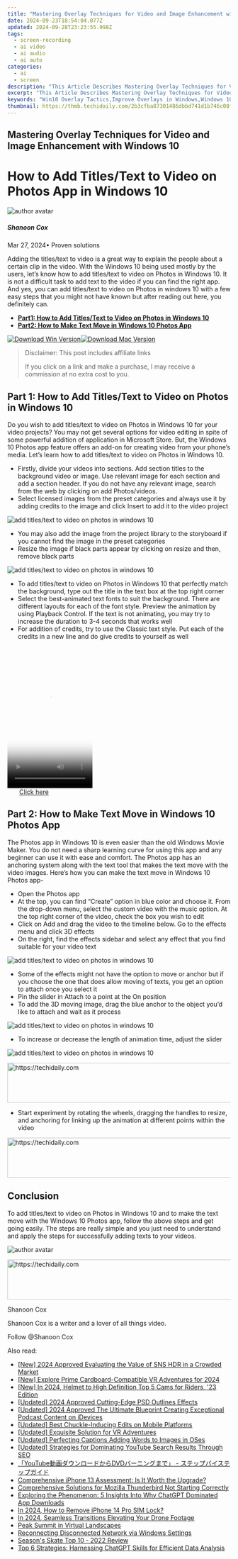 ```yaml
---
title: "Mastering Overlay Techniques for Video and Image Enhancement with Windows 10"
date: 2024-09-23T18:54:04.077Z
updated: 2024-09-28T23:23:55.998Z
tags: 
  - screen-recording
  - ai video
  - ai audio
  - ai auto
categories: 
  - ai
  - screen
description: "This Article Describes Mastering Overlay Techniques for Video and Image Enhancement with Windows 10"
excerpt: "This Article Describes Mastering Overlay Techniques for Video and Image Enhancement with Windows 10"
keywords: "Win10 Overlay Tactics,Improve Overlays in Windows,Windows 10 Enhanced Visuals,Advanced Image Overlay Tech,Video Image Boost with Windows,Enhance Visuals on Win10,Efficient Overlay Windows 10"
thumbnail: https://thmb.techidaily.com/2b3cfba87301486dbbd741d1b746c08f2612d680177b5f240dd8a8230542393a.jpg
---
```


## Mastering Overlay Techniques for Video and Image Enhancement with Windows 10

# How to Add Titles/Text to Video on Photos App in Windows 10

![author avatar](https://images.wondershare.com/filmora/article-images/shannon-cox.jpg)

##### Shanoon Cox

 Mar 27, 2024• Proven solutions

Adding the titles/text to video is a great way to explain the people about a certain clip in the video. With the Windows 10 being used mostly by the users, let’s know how to add titles/text to video on Photos in Windows 10\. It is not a difficult task to add text to the video if you can find the right app. And yes, you can add titles/text to video on Photos in windows 10 with a few easy steps that you might not have known but after reading out here, you definitely can.

* [**Part1: How to Add Titles/Text to Video on Photos in Windows 10**](#part1)
* [**Part2: How to Make Text Move in Windows 10 Photos App**](#part2)

[![Download Win Version](https://images.wondershare.com/filmora/guide/download-btn-win.jpg)](https://tools.techidaily.com/wondershare/filmora/download/)[![Download Mac Version](https://images.wondershare.com/filmora/guide/download-btn-mac.jpg)](https://tools.techidaily.com/wondershare/filmora/download/)

>  Disclaimer: This post includes affiliate links
>
>  If you click on a link and make a purchase, I may receive a commission at no extra cost to you.
>

## Part 1: How to Add Titles/Text to Video on Photos in Windows 10

Do you wish to add titles/text to video on Photos in Windows 10 for your video projects? You may not get several options for video editing in spite of some powerful addition of application in Microsoft Store. But, the Windows 10 Photos app feature offers an add-on for creating video from your phone’s media. Let’s learn how to add titles/text to video on Photos in Windows 10.

* Firstly, divide your videos into sections. Add section titles to the background video or image. Use relevant image for each section and add a section header. If you do not have any relevant image, search from the web by clicking on add Photos/videos.
* Select licensed images from the preset categories and always use it by adding credits to the image and click Insert to add it to the video project

![add titles/text to video on photos in windows 10](https://images.wondershare.com/filmora/article-images/add-text-photos-app.jpg)

* You may also add the image from the project library to the storyboard if you cannot find the image in the preset categories
* Resize the image if black parts appear by clicking on resize and then, remove black parts

![add titles/text to video on photos in windows 10](https://images.wondershare.com/filmora/article-images/resize-photos-app.jpg)

* To add titles/text to video on Photos in Windows 10 that perfectly match the background, type out the title in the text box at the top right corner
* Select the best-animated text fonts to suit the background. There are different layouts for each of the font style. Preview the animation by using Playback Control. If the text is not animating, you may try to increase the duration to 3-4 seconds that works well
* For addition of credits, try to use the Classic text style. Put each of the credits in a new line and do give credits to yourself as well

<!-- affiliate ads begin -->
<span id="1702748">
					<video width="192" height="320" style="cursor:pointer"
           poster="//a.impactradius-go.com/display-clicktoplayimage/1702748.png"
           onclick="if(!this.playClicked){this.play();this.setAttribute('controls',true);this.playClicked=true;}">
	   <source src="//a.impactradius-go.com/display-ad/18544-1702748">
	   <img src="//a.impactradius-go.com/display-clicktoplayimage/1702748.png" style="border: none; height: 100%; width: 100%; object-fit: contain">
	</video>
	<div style="width:120px;text-align:center"><a href="javascript:window.open(decodeURIComponent('https%3A%2F%2Ftwopages.pxf.io%2Fc%2F5597632%2F1702748%2F18544'), '_blank');void(0);">Click here</a></div>
</span>
<img height="0" width="0" src="https://imp.pxf.io/i/5597632/1702748/18544" style="position:absolute;visibility:hidden;" border="0" />
<!-- affiliate ads end -->

## Part 2: How to Make Text Move in Windows 10 Photos App

The Photos app in Windows 10 is even easier than the old Windows Movie Maker. You do not need a sharp learning curve for using this app and any beginner can use it with ease and comfort. The Photos app has an anchoring system along with the text tool that makes the text move with the video images. Here’s how you can make the text move in Windows 10 Photos app-

* Open the Photos app
* At the top, you can find “Create” option in blue color and choose it. From the drop-down menu, select the custom video with the music option. At the top right corner of the video, check the box you wish to edit
* Click on Add and drag the video to the timeline below. Go to the effects menu and click 3D effects
* On the right, find the effects sidebar and select any effect that you find suitable for your video text

![add titles/text to video on photos in windows 10](https://images.wondershare.com/filmora/article-images/effects-photos.jpg)

* Some of the effects might not have the option to move or anchor but if you choose the one that does allow moving of texts, you get an option to attach once you select it
* Pin the slider in Attach to a point at the On position
* To add the 3D moving image, drag the blue anchor to the object you’d like to attach and wait as it process

![add titles/text to video on photos in windows 10](https://images.wondershare.com/filmora/article-images/attach-effects-photos-min.jpg)

* To increase or decrease the length of animation time, adjust the slider

![add titles/text to video on photos in windows 10](https://images.wondershare.com/filmora/article-images/edit-text-photos.jpg)

<!-- affiliate ads begin -->
<a href="https://appsumo.8odi.net/c/5597632/2068416/7443" target="_top" id="2068416">
  <img src="//a.impactradius-go.com/display-ad/7443-2068416" border="0" alt="https://techidaily.com" width="728" height="90"/>
</a>
<img height="0" width="0" src="https://appsumo.8odi.net/i/5597632/2068416/7443" style="position:absolute;visibility:hidden;" border="0" />
<!-- affiliate ads end -->

* Start experiment by rotating the wheels, dragging the handles to resize, and anchoring for linking up the animation at different points within the video

<!-- affiliate ads begin -->
<a href="https://ephamedtechinc.pxf.io/c/5597632/2137212/26400" target="_top" id="2137212">
  <img src="//a.impactradius-go.com/display-ad/26400-2137212" border="0" alt="https://techidaily.com" width="728" height="90"/>
</a>
<img height="0" width="0" src="https://ephamedtechinc.pxf.io/i/5597632/2137212/26400" style="position:absolute;visibility:hidden;" border="0" />
<!-- affiliate ads end -->

## Conclusion

To add titles/text to video on Photos in Windows 10 and to make the text move with the Windows 10 Photos app, follow the above steps and get going easily. The steps are really simple and you just need to understand and apply the steps for successfully adding texts to your videos.

![author avatar](https://images.wondershare.com/filmora/article-images/shannon-cox.jpg)

<!-- affiliate ads begin -->
<a href="https://aligracehair.sjv.io/c/5597632/1925473/19272" target="_top" id="1925473">
  <img src="//a.impactradius-go.com/display-ad/19272-1925473" border="0" alt="https://techidaily.com" width="728" height="90"/>
</a>
<img height="0" width="0" src="https://aligracehair.sjv.io/i/5597632/1925473/19272" style="position:absolute;visibility:hidden;" border="0" />
<!-- affiliate ads end -->

Shanoon Cox

Shanoon Cox is a writer and a lover of all things video.

Follow @Shanoon Cox


<ins class="adsbygoogle"
     style="display:block"
     data-ad-format="autorelaxed"
     data-ad-client="ca-pub-7571918770474297"
     data-ad-slot="1223367746"></ins>



<ins class="adsbygoogle"
     style="display:block"
     data-ad-client="ca-pub-7571918770474297"
     data-ad-slot="8358498916"
     data-ad-format="auto"
     data-full-width-responsive="true"></ins>


<span class="atpl-alsoreadstyle">Also read:</span>
<div><ul>
<li><a href="https://fox-helps.techidaily.com/new-2024-approved-evaluating-the-value-of-sns-hdr-in-a-crowded-market/"><u>[New] 2024 Approved Evaluating the Value of SNS HDR in a Crowded Market</u></a></li>
<li><a href="https://fox-helps.techidaily.com/new-explore-prime-cardboard-compatible-vr-adventures-for-2024/"><u>[New] Explore Prime Cardboard-Compatible VR Adventures for 2024</u></a></li>
<li><a href="https://fox-helps.techidaily.com/new-in-2024-helmet-to-high-definition-top-5-cams-for-riders-23-edition/"><u>[New] In 2024, Helmet to High Definition Top 5 Cams for Riders, '23 Edition</u></a></li>
<li><a href="https://fox-helps.techidaily.com/updated-2024-approved-cutting-edge-psd-outlines-effects/"><u>[Updated] 2024 Approved Cutting-Edge PSD Outlines Effects</u></a></li>
<li><a href="https://fox-helps.techidaily.com/updated-2024-approved-the-ultimate-blueprint-creating-exceptional-podcast-content-on-idevices/"><u>[Updated] 2024 Approved The Ultimate Blueprint Creating Exceptional Podcast Content on iDevices</u></a></li>
<li><a href="https://fox-helps.techidaily.com/updated-best-chuckle-inducing-edits-on-mobile-platforms/"><u>[Updated] Best Chuckle-Inducing Edits on Mobile Platforms</u></a></li>
<li><a href="https://fox-helps.techidaily.com/updated-exquisite-solution-for-vr-adventures/"><u>[Updated] Exquisite Solution for VR Adventures</u></a></li>
<li><a href="https://extra-skills.techidaily.com/updated-perfecting-captions-adding-words-to-images-in-oses/"><u>[Updated] Perfecting Captions Adding Words to Images in OSes</u></a></li>
<li><a href="https://facebook-video-footage.techidaily.com/updated-strategies-for-dominating-youtube-search-results-through-seo/"><u>[Updated] Strategies for Dominating YouTube Search Results Through SEO</u></a></li>
<li><a href="https://tech-hub.techidaily.com/youtubedvd/"><u>「YouTube動画ダウンロードからDVDバーニングまで」 - ステップバイステップガイド</u></a></li>
<li><a href="https://buynow-marvelous.techidaily.com/comprehensive-iphone-13-assessment-is-it-worth-the-upgrade/"><u>Comprehensive iPhone 13 Assessment: Is It Worth the Upgrade?</u></a></li>
<li><a href="https://techtrends.techidaily.com/comprehensive-solutions-for-mozilla-thunderbird-not-starting-correctly/"><u>Comprehensive Solutions for Mozilla Thunderbird Not Starting Correctly</u></a></li>
<li><a href="https://tech-revival.techidaily.com/exploring-the-phenomenon-5-insights-into-why-chatgpt-dominated-app-downloads/"><u>Exploring the Phenomenon: 5 Insights Into Why ChatGPT Dominated App Downloads</u></a></li>
<li><a href="https://sim-unlock.techidaily.com/in-2024-how-to-remove-iphone-14-pro-sim-lock-by-drfone-ios/"><u>In 2024, How to Remove iPhone 14 Pro SIM Lock?</u></a></li>
<li><a href="https://fox-helps.techidaily.com/in-2024-seamless-transitions-elevating-your-drone-footage/"><u>In 2024, Seamless Transitions Elevating Your Drone Footage</u></a></li>
<li><a href="https://fox-helps.techidaily.com/peak-summit-in-virtual-landscapes/"><u>Peak Summit in Virtual Landscapes</u></a></li>
<li><a href="https://win11-tips.techidaily.com/reconnecting-disconnected-network-via-windows-settings/"><u>Reconnecting Disconnected Network via Windows Settings</u></a></li>
<li><a href="https://extra-information.techidaily.com/seasons-skate-top-10-2022-review/"><u>Season's Skate Top 10 - 2022 Review</u></a></li>
<li><a href="https://tech-haven.techidaily.com/top-6-strategies-harnessing-chatgpt-skills-for-efficient-data-analysis/"><u>Top 6 Strategies: Harnessing ChatGPT Skills for Efficient Data Analysis</u></a></li>
</ul></div>

